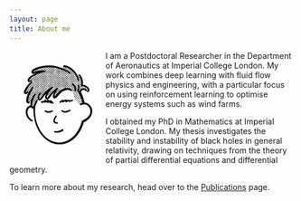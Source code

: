 ```yaml
---
layout: page
title: About me
---
```


<style>
    @media (max-width: 600px) {
        img {
            float: none !important;  /* Removes float */
            display: block !important; /* Makes the image a block element */
            margin: 0 auto !important; /* Centers the image horizontally */
            width: 40% !important; /* Ensures it takes up 40% of the viewport width */
            height: auto !important; /* Maintains aspect ratio */
        }
    }
</style>

<p>
    <img src="../picture.jpeg" alt="A drawing" style="float: left; margin: 10px; width: 150px; height: auto;"> 
</p>


I am a Postdoctoral Researcher in the Department of Aeronautics at Imperial College London. 
My work combines deep learning with fluid flow physics and engineering, with a particular focus on using reinforcement learning to optimise energy systems such as wind farms.

I obtained my PhD in Mathematics at Imperial College London.
My thesis investigates the stability and instability of black holes in general relativity, drawing on techniques from the theory of partial differential equations and differential geometry.

To learn more about my research, head over to the [Publications](/publications) page.
